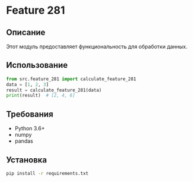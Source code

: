# Feature 281
## Описание
Этот модуль предоставляет функциональность для обработки данных.
## Использование
```python
from src.feature_281 import calculate_feature_281
data = [1, 2, 3]
result = calculate_feature_281(data)
print(result)  # [2, 4, 6]
```
## Требования
- Python 3.6+
- numpy
- pandas
## Установка
```bash
pip install -r requirements.txt
```